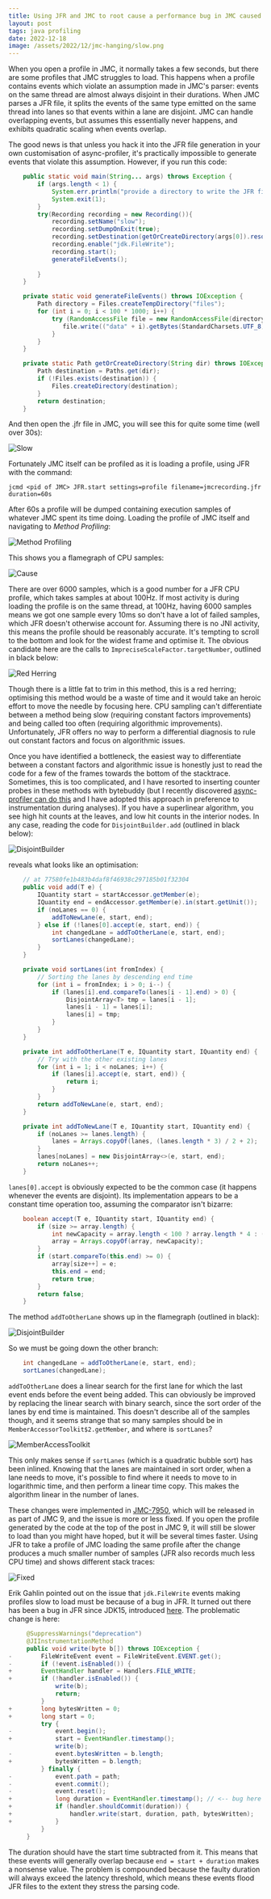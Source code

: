 ```yaml
---
title: Using JFR and JMC to root cause a performance bug in JMC caused by a typo in JFR
layout: post
tags: java profiling
date: 2022-12-18
image: /assets/2022/12/jmc-hanging/slow.png
---
```


When you open a profile in JMC, it normally takes a few seconds, but there are some profiles that JMC struggles to load.
This happens when a profile contains events which violate an assumption made in JMC's parser: events on the same thread are almost always disjoint in their durations.
When JMC parses a JFR file, it splits the events of the same type emitted on the same thread into lanes so that events within a lane are disjoint.
JMC can handle overlapping events, but assumes this essentially never happens, and exhibits quadratic scaling when events overlap. 

The good news is that unless you hack it into the JFR file generation in your own customisation of async-profiler, it's practically impossible to generate events that violate this assumption.
However, if you run this code:

```java
    public static void main(String... args) throws Exception {
        if (args.length < 1) {
            System.err.println("provide a directory to write the JFR file to");
            System.exit(1);
        }
        try(Recording recording = new Recording()){
            recording.setName("slow");
            recording.setDumpOnExit(true);
            recording.setDestination(getOrCreateDirectory(args[0]).resolve("slow.jfr"));
            recording.enable("jdk.FileWrite");
            recording.start();
            generateFileEvents();
            
        }
    }

    private static void generateFileEvents() throws IOException {
        Path directory = Files.createTempDirectory("files");
        for (int i = 0; i < 100 * 1000; i++) {
            try (RandomAccessFile file = new RandomAccessFile(directory.resolve(i + "").toFile(), "rw")) {
               file.write(("data" + i).getBytes(StandardCharsets.UTF_8));
            }
        }
    }

    private static Path getOrCreateDirectory(String dir) throws IOException {
        Path destination = Paths.get(dir);
        if (!Files.exists(destination)) {
            Files.createDirectory(destination);
        }
        return destination;
    }
```

And then open the .jfr file in JMC, you will see this for quite some time (well over 30s):

![Slow](/assets/2022/12/jmc-hanging/slow.png)

Fortunately JMC itself can be profiled as it is loading a profile, using JFR with the command:

```
jcmd <pid of JMC> JFR.start settings=profile filename=jmcrecording.jfr duration=60s
```

After 60s a profile will be dumped containing execution samples of whatever JMC spent its time doing.
Loading the profile of JMC itself and navigating to _Method Profiling_:

![Method Profiling](/assets/2022/12/jmc-hanging/navigate.png)

This shows you a flamegraph of CPU samples:

![Cause](/assets/2022/12/jmc-hanging/before.png)

There are over 6000 samples, which is a good number for a JFR CPU profile, which takes samples at about 100Hz.
If most activity is during loading the profile is on the same thread, at 100Hz, having 6000 samples means we got one sample every 10ms so don't have a lot of failed samples, which JFR doesn't otherwise account for.
Assuming there is no JNI activity, this means the profile should be reasonably accurate.
It's tempting to scroll to the bottom and look for the widest frame and optimise it.
The obvious candidate here are the calls to `ImpreciseScaleFactor.targetNumber`, outlined in black below:  

![Red Herring](/assets/2022/12/jmc-hanging/leaf.png)

Though there is a little fat to trim in this method, this is a red herring; optimising this method would be a waste of time and it would take an heroic effort to move the needle by focusing here.
CPU sampling can't differentiate between a method being slow (requiring constant factors improvements) and being called too often (requiring algorithmic improvements).
Unfortunately, JFR offers no way to perform a differential diagnosis to rule out constant factors and focus on algorithmic issues. 

Once you have identified a bottleneck, the easiest way to differentiate between a constant factors and algorithmic issue is honestly just to read the code for a few of the frames towards the bottom of the stacktrace.
Sometimes, this is too complicated, and I have resorted to inserting counter probes in these methods with bytebuddy (but I recently discovered [async-profiler can do this](https://github.com/jvm-profiling-tools/async-profiler#java-method-profiling) and I have adopted this approach in preference to instrumentation during analyses).
If you have a superlinear algorithm, you see high hit counts at the leaves, and low hit counts in the interior nodes.
In any case, reading the code for `DisjointBuilder.add` (outlined in black below):

![DisjointBuilder](/assets/2022/12/jmc-hanging/circled.png)

reveals what looks like an optimisation:

```java
    // at 77580fe1b483b4daf8f46938c297185b01f32304
	public void add(T e) {
		IQuantity start = startAccessor.getMember(e);
		IQuantity end = endAccessor.getMember(e).in(start.getUnit());
		if (noLanes == 0) {
			addToNewLane(e, start, end);
		} else if (!lanes[0].accept(e, start, end)) {
			int changedLane = addToOtherLane(e, start, end);
			sortLanes(changedLane);
		}
	}

	private void sortLanes(int fromIndex) {
		// Sorting the lanes by descending end time
		for (int i = fromIndex; i > 0; i--) {
			if (lanes[i].end.compareTo(lanes[i - 1].end) > 0) {
				DisjointArray<T> tmp = lanes[i - 1];
				lanes[i - 1] = lanes[i];
				lanes[i] = tmp;
			}
		}
	}

	private int addToOtherLane(T e, IQuantity start, IQuantity end) {
		// Try with the other existing lanes
		for (int i = 1; i < noLanes; i++) {
			if (lanes[i].accept(e, start, end)) {
				return i;
			}
		}
		return addToNewLane(e, start, end);
	}

	private int addToNewLane(T e, IQuantity start, IQuantity end) {
		if (noLanes >= lanes.length) {
			lanes = Arrays.copyOf(lanes, (lanes.length * 3) / 2 + 2);
		}
		lanes[noLanes] = new DisjointArray<>(e, start, end);
		return noLanes++;
	}
```

`lanes[0].accept` is obviously expected to be the common case (it happens whenever the events are disjoint).
Its implementation appears to be a constant time operation too, assuming the comparator isn't bizarre:

```java
    boolean accept(T e, IQuantity start, IQuantity end) {
        if (size >= array.length) {
            int newCapacity = array.length < 100 ? array.length * 4 : (array.length * 3) / 2 + 1;
            array = Arrays.copyOf(array, newCapacity);
        }
        if (start.compareTo(this.end) >= 0) {
            array[size++] = e;
            this.end = end;
            return true;
        }
        return false;
    }
```

The method `addToOtherLane` shows up in the flamegraph (outlined in black):

![DisjointBuilder](/assets/2022/12/jmc-hanging/addToOtherLane.png)

So we must be going down the other branch:

```java
    int changedLane = addToOtherLane(e, start, end);
    sortLanes(changedLane);
```

`addToOtherLane` does a linear search for the first lane for which the last event ends before the event being added.
This can obviously be improved by replacing the linear search with binary search, since the sort order of the lanes by end time is maintained.
This doesn't describe all of the samples though, and it seems strange that so many samples should be in `MemberAccessorToolkit$2.getMember`, and where is `sortLanes`?

![MemberAccessToolkit](/assets/2022/12/jmc-hanging/getMember.png)

This only makes sense if `sortLanes` (which is a quadratic bubble sort) has been inlined.
Knowing that the lanes are maintained in sort order, when a lane needs to move, it's possible to find where it needs to move to in logarithmic time, and then perform a linear time copy.
This makes the algorithm linear in the number of lanes.

These changes were implemented in [JMC-7950](https://github.com/openjdk/jmc/pull/449), which will be released in as part of JMC 9, and the issue is more or less fixed.
If you open the profile generated by the code at the top of the post in JMC 9, it will still be slower to load than you might have hoped, but it will be several times faster.
Using JFR to take a profile of JMC loading the same profile after the change produces a much smaller number of samples (JFR also records much less CPU time) and shows different stack traces:

![Fixed](/assets/2022/12/jmc-hanging/after.png)

Erik Gahlin pointed out on the issue that `jdk.FileWrite` events making profiles slow to load must be because of a bug in JFR.
It turned out there has been a bug in JFR since JDK15, introduced [here](https://hg.openjdk.java.net/jdk/jdk/rev/dd0caf00b05c).
The problematic change is here:

```java
     @SuppressWarnings("deprecation")
     @JIInstrumentationMethod
     public void write(byte b[]) throws IOException {
-        FileWriteEvent event = FileWriteEvent.EVENT.get();
-        if (!event.isEnabled()) {
+        EventHandler handler = Handlers.FILE_WRITE;
+        if (!handler.isEnabled()) {
             write(b);
             return;
         }
+        long bytesWritten = 0;
+        long start = 0;
         try {
-            event.begin();
+            start = EventHandler.timestamp();
             write(b);
-            event.bytesWritten = b.length;
+            bytesWritten = b.length;
         } finally {
-            event.path = path;
-            event.commit();
-            event.reset();
+            long duration = EventHandler.timestamp(); // <-- bug here
+            if (handler.shouldCommit(duration)) {
+                handler.write(start, duration, path, bytesWritten);
+            }
         }
     }
```

The duration should have the start time subtracted from it. 
This means that these events will generally overlap because `end = start + duration` makes a nonsense value. 
The problem is compounded because the faulty duration will always exceed the latency threshold, which means these events flood JFR files to the extent they stress the parsing code.



